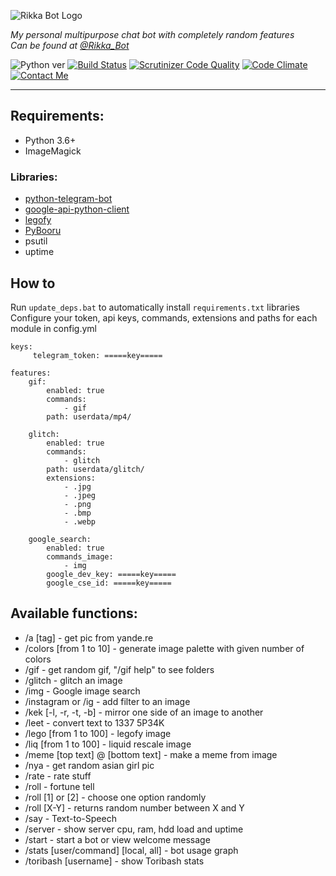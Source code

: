 ![Rikka Bot Logo](http://madi.so/rikka-bot.png)

*My personal multipurpose chat bot with completely random features*  
*Can be found at [@Rikka_Bot](https://telegram.me/Rikka_Bot)*

![Python ver](http://img.shields.io/badge/Python-3.6-yellow.svg) [![Build Status](https://scrutinizer-ci.com/g/MadiNyan/rikka-telegram-bot/badges/build.png?b=master)](https://scrutinizer-ci.com/g/MadiNyan/rikka-telegram-bot/build-status/master) [![Scrutinizer Code Quality](https://scrutinizer-ci.com/g/MadiNyan/rikka-telegram-bot/badges/quality-score.png?b=master)](https://scrutinizer-ci.com/g/MadiNyan/rikka-telegram-bot/?branch=master) [![Code Climate](https://codeclimate.com/github/MadiNyan/rikka-telegram-bot/badges/gpa.svg)](https://codeclimate.com/github/MadiNyan/rikka-telegram-bot) [![Contact Me](https://img.shields.io/badge/Contact-Me-blue.svg)](https://telegram.me/Madi_Nyan) 

----------

## Requirements:
+ Python 3.6+
+ ImageMagick

### Libraries:
+ [python-telegram-bot](https://github.com/python-telegram-bot)
+ [google-api-python-client](https://github.com/google/google-api-python-client)
+ [legofy](https://github.com/JuanPotato/Legofy)
+ [PyBooru](https://github.com/LuqueDaniel/pybooru)
+ psutil
+ uptime

## How to
Run `update_deps.bat` to automatically install `requirements.txt` libraries
Configure your token, api keys, commands, extensions and paths for each module in config.yml
```
keys:
     telegram_token: =====key=====

features:
    gif:
        enabled: true
        commands: 
            - gif
        path: userdata/mp4/

    glitch:
        enabled: true
        commands: 
            - glitch
        path: userdata/glitch/
        extensions:
            - .jpg
            - .jpeg
            - .png
            - .bmp 
            - .webp

    google_search:
        enabled: true
        commands_image: 
            - img
        google_dev_key: =====key=====
        google_cse_id: =====key=====
```

## Available functions:
+ /a [tag] - get pic from yande.re
+ /colors [from 1 to 10] - generate image palette with given number of colors
+ /gif - get random gif, "/gif help" to see folders
+ /glitch - glitch an image
+ /img - Google image search
+ /instagram or /ig - add filter to an image
+ /kek [-l, -r, -t, -b] - mirror one side of an image to another
+ /leet - convert text to 1337 5P34K
+ /lego [from 1 to 100] - legofy image
+ /liq [from 1 to 100] - liquid rescale image
+ /meme [top text] @ [bottom text] - make a meme from image
+ /nya - get random asian girl pic
+ /rate - rate stuff
+ /roll - fortune tell
+ /roll [1] or [2] - choose one option randomly
+ /roll [X-Y] - returns random number between X and Y
+ /say - Text-to-Speech
+ /server - show server cpu, ram, hdd load and uptime
+ /start - start a bot or view welcome message
+ /stats [user/command] [local, all] - bot usage graph
+ /toribash [username] - show Toribash stats
